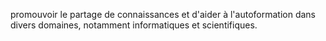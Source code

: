 promouvoir le partage de connaissances et d'aider à l'autoformation dans divers domaines, notamment informatiques et scientifiques.
